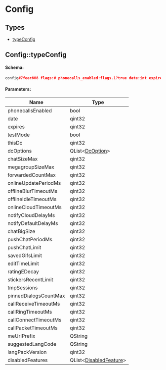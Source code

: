 # Config

## Types

* [typeConfig](#configtypeconfig)

## Config::typeConfig

#### Schema:

```c++
config#7feec888 flags:# phonecalls_enabled:flags.1?true date:int expires:int test_mode:Bool this_dc:int dc_options:Vector<DcOption> chat_size_max:int megagroup_size_max:int forwarded_count_max:int online_update_period_ms:int offline_blur_timeout_ms:int offline_idle_timeout_ms:int online_cloud_timeout_ms:int notify_cloud_delay_ms:int notify_default_delay_ms:int chat_big_size:int push_chat_period_ms:int push_chat_limit:int saved_gifs_limit:int edit_time_limit:int rating_e_decay:int stickers_recent_limit:int tmp_sessions:flags.0?int pinned_dialogs_count_max:int call_receive_timeout_ms:int call_ring_timeout_ms:int call_connect_timeout_ms:int call_packet_timeout_ms:int me_url_prefix:string suggested_lang_code:flags.2?string lang_pack_version:flags.2?int disabled_features:Vector<DisabledFeature> = Config;
```

#### Parameters:

|Name|Type|
|----|----|
|phonecallsEnabled|bool|
|date|qint32|
|expires|qint32|
|testMode|bool|
|thisDc|qint32|
|dcOptions|QList&lt;[DcOption](dcoption.md)&gt;|
|chatSizeMax|qint32|
|megagroupSizeMax|qint32|
|forwardedCountMax|qint32|
|onlineUpdatePeriodMs|qint32|
|offlineBlurTimeoutMs|qint32|
|offlineIdleTimeoutMs|qint32|
|onlineCloudTimeoutMs|qint32|
|notifyCloudDelayMs|qint32|
|notifyDefaultDelayMs|qint32|
|chatBigSize|qint32|
|pushChatPeriodMs|qint32|
|pushChatLimit|qint32|
|savedGifsLimit|qint32|
|editTimeLimit|qint32|
|ratingEDecay|qint32|
|stickersRecentLimit|qint32|
|tmpSessions|qint32|
|pinnedDialogsCountMax|qint32|
|callReceiveTimeoutMs|qint32|
|callRingTimeoutMs|qint32|
|callConnectTimeoutMs|qint32|
|callPacketTimeoutMs|qint32|
|meUrlPrefix|QString|
|suggestedLangCode|QString|
|langPackVersion|qint32|
|disabledFeatures|QList&lt;[DisabledFeature](disabledfeature.md)&gt;|

